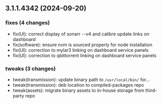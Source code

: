 ## 3.1.1.4342 (2024-09-20)

### fixes (4 changes)

- fix(UI): correct display of sonarr --v4 and calibre update links on dashboard
- fix(software): ensure nvm is sourced properly for node installation
- fix(UI): correction to mylar3 linking on dashboard service panels
- fix(UI): correction to qbittorrent linking on dashboard service panels

### tweaks (3 changes)

- tweak(transmission): update binary path to `/usr/local/bin/` for...
- tweak(transmission): deb location to compiled-packages repo
- tweak(assets): migrate binary assets to in-house storage from third-party repo
